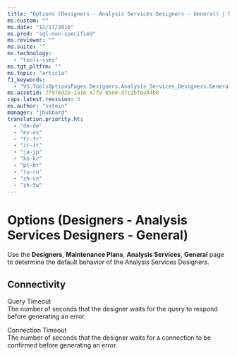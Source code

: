 ```yaml
---
title: "Options (Designers - Analysis Services Designers - General) | Microsoft Docs"
ms.custom: ""
ms.date: "11/17/2016"
ms.prod: "sql-non-specified"
ms.reviewer: ""
ms.suite: ""
ms.technology: 
  - "tools-ssms"
ms.tgt_pltfrm: ""
ms.topic: "article"
f1_keywords: 
  - "VS.ToolsOptionsPages.Designers.Analysis_Services_Designers.General"
ms.assetid: 7f976d2b-1a16-47f8-85e6-d7c2bf6a84b8
caps.latest.revision: 3
ms.author: "sstein"
manager: "jhubbard"
translation.priority.ht: 
  - "de-de"
  - "es-es"
  - "fr-fr"
  - "it-it"
  - "ja-jp"
  - "ko-kr"
  - "pt-br"
  - "ru-ru"
  - "zh-cn"
  - "zh-tw"
---
```

# Options (Designers - Analysis Services Designers - General)
Use the **Designers**, **Maintenance Plans**, **Analysis Services**, **General** page to determine the default behavior of the Analysis Services Designers.  
  
## Connectivity  
Query Timeout  
The number of seconds that the designer waits for the query to respond before generating an error.  
  
Connection Timeout  
The number of seconds that the designer waits for a connection to be confirmed before generating an error.  
  
